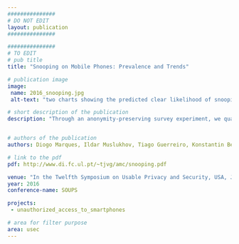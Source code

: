 ```yaml
---
###############
# DO NOT EDIT
layout: publication
###############

###############
# TO EDIT
# pub title
title: "Snooping on Mobile Phones: Prevalence and Trends"

# publication image
image:
 name: 2016_snooping.jpg
 alt-text: "two charts showing the predicted clear likelihood of snooping according to age and depth of adoption" # provide a short description for the image #a11y

# short description of the publication
description: "Through an anonymity-preserving survey experiment, we quantify the pervasiveness of snooping attacks, defined as "looking through someone else’s phone without their permission." We estimated the 1-year prevalence to be 31% in an online participant pool. Weighted to the U.S. population, the data indicates that 1 in 5 adults snooped on at least one other person’s phone, just in the year before the survey was conducted."


# authors of the publication
authors: Diogo Marques, Ildar Muslukhov, Tiago Guerreiro, Konstantin Beznosov, Luis Carriço

# link to the pdf
pdf: http://www.di.fc.ul.pt/~tjvg/amc/snooping.pdf

venue: "In the Twelfth Symposium on Usable Privacy and Security, USA, June, 2016"
year: 2016
conference-name: SOUPS

projects:
 - unauthorized_access_to_smartphones

# area for filter purpose
area: usec
---
```


